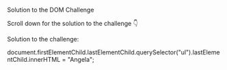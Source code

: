 Solution to the DOM Challenge

Scroll down for the solution to the challenge 👇

Solution to the challenge:

document.firstElementChild.lastElementChild.querySelector("ul").lastElementChild.innerHTML = "Angela";